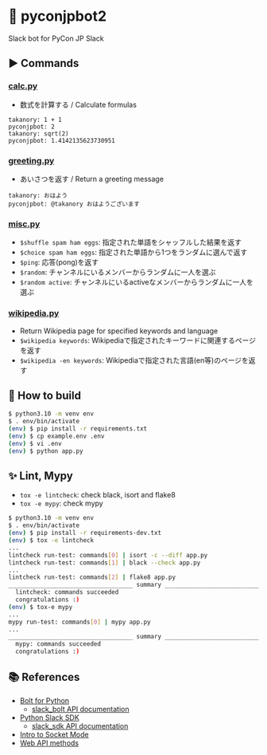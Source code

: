 # 🤖 pyconjpbot2

Slack bot for PyCon JP Slack

## ▶️ Commands

### [calc.py](/plugins/calc.py)

- 数式を計算する / Calculate formulas

```
takanory: 1 + 1
pyconjpbot: 2
takanory: sqrt(2)
pyconjpbot: 1.4142135623730951
```

### [greeting.py](/plugins/greeting.py)

- あいさつを返す / Return a greeting message

```
takanory: おはよう
pyconjpbot: @takanory おはようございます
```

### [misc.py](/plugins/misc.py)

- `$shuffle spam ham eggs`: 指定された単語をシャッフルした結果を返す
- `$choice spam ham eggs`: 指定された単語から1つをランダムに選んで返す
- `$ping`: 応答(pong)を返す
- `$random`: チャンネルにいるメンバーからランダムに一人を選ぶ
- `$random active`: チャンネルにいるactiveなメンバーからランダムに一人を選ぶ

### [wikipedia.py](/plugins/wikipedia.py)

- Return Wikipedia page for specified keywords and language
- `$wikipedia keywords`: Wikipediaで指定されたキーワードに関連するページを返す
- `$wikipedia -en keywords`: Wikipediaで指定された言語(en等)のページを返す

## 🔧 How to build

```bash
$ python3.10 -m venv env
$ . env/bin/activate
(env) $ pip install -r requirements.txt
(env) $ cp example.env .env
(env) $ vi .env
(env) $ python app.py
```

## ✨ Lint, Mypy

* `tox -e lintcheck`: check black, isort and flake8
* `tox -e mypy`: check mypy

```bash
$ python3.10 -m venv env
$ . env/bin/activate
(env) $ pip install -r requirements-dev.txt
(env) $ tox -e lintcheck
...
lintcheck run-test: commands[0] | isort -c --diff app.py
lintcheck run-test: commands[1] | black --check app.py
...
lintcheck run-test: commands[2] | flake8 app.py
___________________________________ summary ____________________________________
  lintcheck: commands succeeded
  congratulations :)
(env) $ tox-e mypy 
...
mypy run-test: commands[0] | mypy app.py
...
___________________________________ summary ____________________________________
  mypy: commands succeeded
  congratulations :)
```

## 📚 References

* [Bolt for Python](https://slack.dev/bolt-python/tutorial/getting-started)
  * [slack_bolt API documentation](https://slack.dev/bolt-python/api-docs/slack_bolt/)
* [Python Slack SDK](https://slack.dev/python-slack-sdk/)
  * [slack_sdk API documentation](https://slack.dev/python-slack-sdk/api-docs/slack_sdk/)
* [Intro to Socket Mode](https://api.slack.com/apis/connections/socket)
* [Web API methods](https://api.slack.com/methods)
